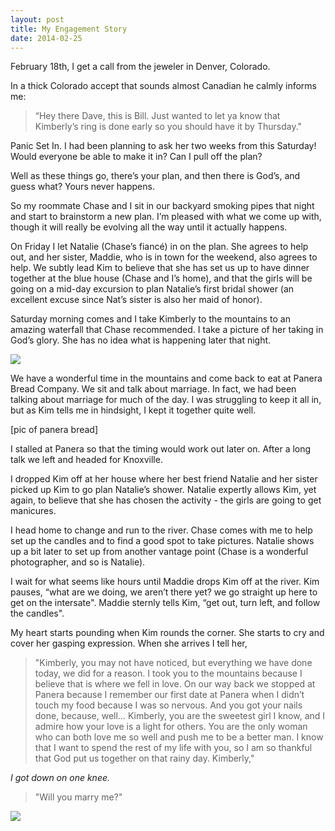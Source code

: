 ```yaml
---
layout: post
title: My Engagement Story
date: 2014-02-25
---
```


February 18th, I get a call from the jeweler in Denver, Colorado.

In a thick Colorado accept that sounds almost Canadian he calmly informs me:

>“Hey there Dave, this is Bill. Just wanted to let ya know that Kimberly’s ring is done early so you should have it by Thursday."

Panic Set In. I had been planning to ask her two weeks from this Saturday! Would everyone be able to make it in? Can I pull off the plan?

Well as these things go, there’s your plan, and then there is God’s, and guess what? Yours never happens.

So my roommate Chase and I sit in our backyard smoking pipes that night and start to brainstorm a new plan. I’m pleased with what we come up with, though it will really be evolving all the way until it actually happens.

On Friday I let Natalie (Chase’s fiancé) in on the plan. She agrees to help out, and her sister, Maddie, who is in town for the weekend, also agrees to help. We subtly lead Kim to believe that she has set us up to have dinner together at the blue house (Chase and I’s home), and that the girls will be going on a mid-day excursion to plan Natalie’s first bridal shower (an excellent excuse since Nat’s sister is also her maid of honor).

Saturday morning comes and I take Kimberly to the mountains to an amazing waterfall that Chase recommended. I take a picture of her taking in God’s glory. She has no idea what is happening later that night.

![](http://postachio-images.s3-website-us-east-1.amazonaws.com/e980495d4996c5dc38a17ab93d88d41b.jpg)

We have a wonderful time in the mountains and come back to eat at Panera Bread Company. We sit and talk about marriage. In fact, we had been talking about marriage for much of the day. I was struggling to keep it all in, but as Kim tells me in hindsight, I kept it together quite well.

[pic of panera bread]

I stalled at Panera so that the timing would work out later on. After a long talk we left and headed for Knoxville.

I dropped Kim off at her house where her best friend Natalie and her sister picked up Kim to go plan Natalie’s shower. Natalie expertly allows Kim, yet again, to believe that she has chosen the activity - the girls are going to get manicures.

I head home to change and run to the river. Chase comes with me to help set up the candles and to find a good spot to take pictures. Natalie shows up a bit later to set up from another vantage point (Chase is a wonderful photographer, and so is Natalie).

I wait for what seems like hours until Maddie drops Kim off at the river. Kim pauses, “what are we doing, we aren’t there yet? we go straight up here to get on the intersate". Maddie sternly tells Kim, “get out, turn left, and follow the candles".

My heart starts pounding when Kim rounds the corner. She starts to cry and cover her gasping expression. When she arrives I tell her,

>"Kimberly, you may not have noticed, but everything we have done today, we did for a reason. I took you to the mountains because I believe that is where we fell in love. On our way back we stopped at Panera because I remember our first date at Panera when I didn’t touch my food because I was so nervous. And you got your nails done, because, well… Kimberly, you are the sweetest girl I know, and I admire how your love is a light for others. You are the only woman who can both love me so well and push me to be a better man. I know that I want to spend the rest of my life with you, so I am so thankful that God put us together on that rainy day. Kimberly,"

_I got down on one knee._

>"Will you marry me?"

![](http://postachio-images.s3-website-us-east-1.amazonaws.com/8e159689f3960765645e023acfe7f214.jpg)
